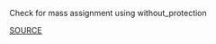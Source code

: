 Check for mass assignment using without_protection


[SOURCE](http://brakemanscanner.org/docs/warning_types/mass_assignment/)